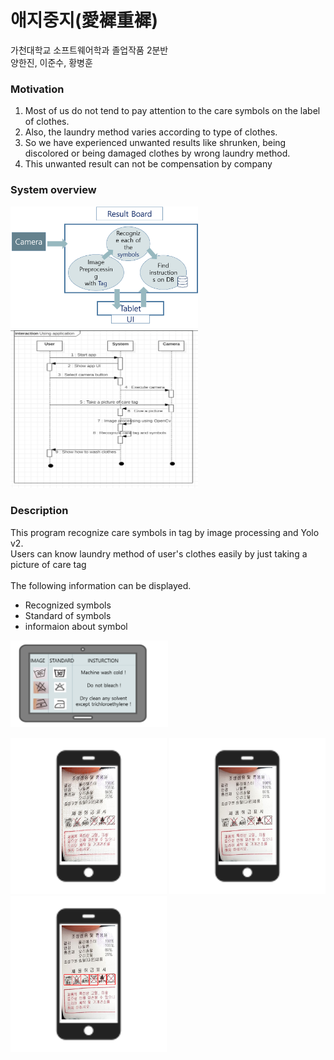 # 애지중지(愛䙙重䙙)
가천대학교 소프트웨어학과 졸업작품 2분반<br/>
양한진, 이준수, 황병훈

### Motivation
1. Most of us do not tend to pay attention to the care symbols on the label of clothes.
2. Also, the laundry method varies according to type of clothes.
3. So we have experienced unwanted results like shrunken, being discolored or being damaged clothes by wrong laundry method.
4. This unwanted result can not be compensation by company



### System overview
<div>
<img src="./WIKI/proposal6.png" width="300"></img> 
<img src="./WIKI/proposal4.png" width="300"></img>
</div>

### Description
This program recognize care symbols in tag by image processing and Yolo v2.<br/>
Users can know laundry method of user's clothes easily by just taking a picture of care tag<br/>
<br/>
The following information can be displayed.
<br/>

* Recognized symbols
* Standard of symbols
* informaion about symbol

<img src="./WIKI/proposal5.png" width="50%"></img>
<div>
<img src="./WIKI/proposal1.png" width="250"></img> 
<img src="./WIKI/proposal2.png" width="250"></img>
<img src="./WIKI/proposal3.png" width="250"></img>
</div>
